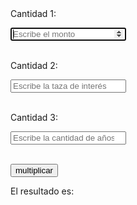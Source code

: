 <html>

<head>

<title> Calculadora de intereses con JavaScript </title>

 

</head>

<body>

<form id="formulario" name="" method="post">

<br>

<br>

<label> Cantidad 1: </label>

<input type="number" name="" id="valor1" autofocus placeholder="Escribe el monto">

 

<br>

<br>

<label> Cantidad 2: </label>

<input type="number" name="" id="valor2" placeholder="Escribe la taza de interés">

<br>

<br>

<label> Cantidad 3: </label>

<input type="number" name="" id="valor3" placeholder="Escribe la cantidad de años">

<br>

<br>

<button type="button" onclick="multiplicar();">multiplicar</button>

 

<p>El resultado es: <span id="el-resultado"></span></p>

<link rel="stylesheet" type="text/css" href="cal.css" />

 

</form>

<script type="text/javascript"src=calcui.js>

</script>

</body>

</html>
